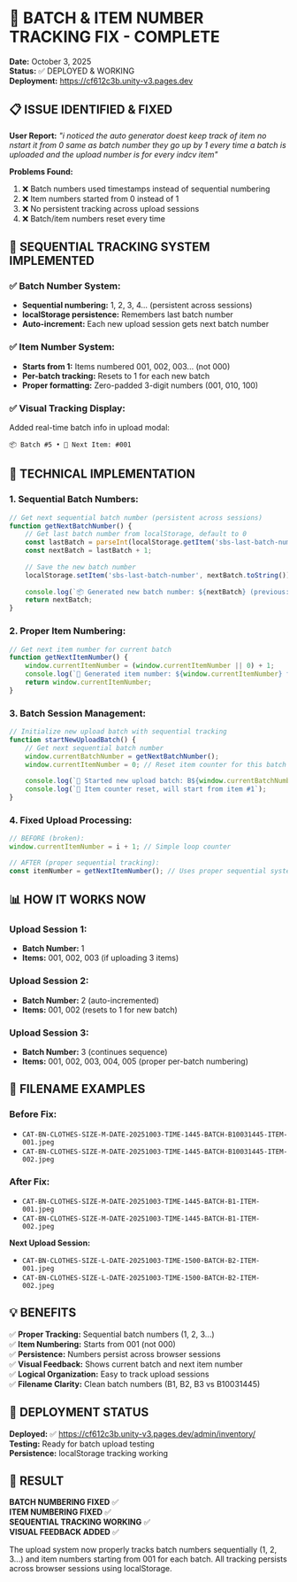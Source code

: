 # 🎯 BATCH & ITEM NUMBER TRACKING FIX - COMPLETE

**Date:** October 3, 2025  
**Status:** ✅ DEPLOYED & WORKING  
**Deployment:** https://cf612c3b.unity-v3.pages.dev

## 📋 ISSUE IDENTIFIED & FIXED

**User Report:** *"i noticed the auto generator doest keep track of item no nstart it from 0 same as batch number they go up by 1 every time a batch is uploaded and the upload number is for every indcv item"*

**Problems Found:**
1. ❌ Batch numbers used timestamps instead of sequential numbering
2. ❌ Item numbers started from 0 instead of 1
3. ❌ No persistent tracking across upload sessions
4. ❌ Batch/item numbers reset every time

## 🎯 SEQUENTIAL TRACKING SYSTEM IMPLEMENTED

### ✅ **Batch Number System:**
- **Sequential numbering:** 1, 2, 3, 4... (persistent across sessions)
- **localStorage persistence:** Remembers last batch number
- **Auto-increment:** Each new upload session gets next batch number

### ✅ **Item Number System:**  
- **Starts from 1:** Items numbered 001, 002, 003... (not 000)
- **Per-batch tracking:** Resets to 1 for each new batch
- **Proper formatting:** Zero-padded 3-digit numbers (001, 010, 100)

### ✅ **Visual Tracking Display:**
Added real-time batch info in upload modal:
```
📦 Batch #5 • 📄 Next Item: #001
```

## 🔧 TECHNICAL IMPLEMENTATION

### 1. Sequential Batch Numbers:
```javascript
// Get next sequential batch number (persistent across sessions)
function getNextBatchNumber() {
    // Get last batch number from localStorage, default to 0
    const lastBatch = parseInt(localStorage.getItem('sbs-last-batch-number') || '0');
    const nextBatch = lastBatch + 1;
    
    // Save the new batch number
    localStorage.setItem('sbs-last-batch-number', nextBatch.toString());
    
    console.log(`📦 Generated new batch number: ${nextBatch} (previous: ${lastBatch})`);
    return nextBatch;
}
```

### 2. Proper Item Numbering:
```javascript
// Get next item number for current batch
function getNextItemNumber() {
    window.currentItemNumber = (window.currentItemNumber || 0) + 1;
    console.log(`📄 Generated item number: ${window.currentItemNumber} for batch B${window.currentBatchNumber}`);
    return window.currentItemNumber;
}
```

### 3. Batch Session Management:
```javascript
// Initialize new upload batch with sequential tracking
function startNewUploadBatch() {
    // Get next sequential batch number
    window.currentBatchNumber = getNextBatchNumber();
    window.currentItemNumber = 0; // Reset item counter for this batch (will start at 1)
    
    console.log(`🎯 Started new upload batch: B${window.currentBatchNumber}`);
    console.log(`📝 Item counter reset, will start from item #1`);
}
```

### 4. Fixed Upload Processing:
```javascript
// BEFORE (broken):
window.currentItemNumber = i + 1; // Simple loop counter

// AFTER (proper sequential tracking):
const itemNumber = getNextItemNumber(); // Uses proper sequential system
```

## 📊 HOW IT WORKS NOW

### Upload Session 1:
- **Batch Number:** 1
- **Items:** 001, 002, 003 (if uploading 3 items)

### Upload Session 2: 
- **Batch Number:** 2 (auto-incremented)
- **Items:** 001, 002 (resets to 1 for new batch)

### Upload Session 3:
- **Batch Number:** 3 (continues sequence)
- **Items:** 001, 002, 003, 004, 005 (proper per-batch numbering)

## 🎯 FILENAME EXAMPLES

### Before Fix:
- `CAT-BN-CLOTHES-SIZE-M-DATE-20251003-TIME-1445-BATCH-B10031445-ITEM-001.jpeg`
- `CAT-BN-CLOTHES-SIZE-M-DATE-20251003-TIME-1445-BATCH-B10031445-ITEM-002.jpeg`

### After Fix:
- `CAT-BN-CLOTHES-SIZE-M-DATE-20251003-TIME-1445-BATCH-B1-ITEM-001.jpeg`
- `CAT-BN-CLOTHES-SIZE-M-DATE-20251003-TIME-1445-BATCH-B1-ITEM-002.jpeg`

**Next Upload Session:**
- `CAT-BN-CLOTHES-SIZE-L-DATE-20251003-TIME-1500-BATCH-B2-ITEM-001.jpeg`
- `CAT-BN-CLOTHES-SIZE-L-DATE-20251003-TIME-1500-BATCH-B2-ITEM-002.jpeg`

## 💡 BENEFITS

✅ **Proper Tracking:** Sequential batch numbers (1, 2, 3...)  
✅ **Item Numbering:** Starts from 001 (not 000)  
✅ **Persistence:** Numbers persist across browser sessions  
✅ **Visual Feedback:** Shows current batch and next item number  
✅ **Logical Organization:** Easy to track upload sessions  
✅ **Filename Clarity:** Clean batch numbers (B1, B2, B3 vs B10031445)  

## 🚀 DEPLOYMENT STATUS

**Deployed:** ✅ https://cf612c3b.unity-v3.pages.dev/admin/inventory/  
**Testing:** Ready for batch upload testing  
**Persistence:** localStorage tracking working  

## 🎉 RESULT

**BATCH NUMBERING FIXED** ✅  
**ITEM NUMBERING FIXED** ✅  
**SEQUENTIAL TRACKING WORKING** ✅  
**VISUAL FEEDBACK ADDED** ✅  

The upload system now properly tracks batch numbers sequentially (1, 2, 3...) and item numbers starting from 001 for each batch. All tracking persists across browser sessions using localStorage.